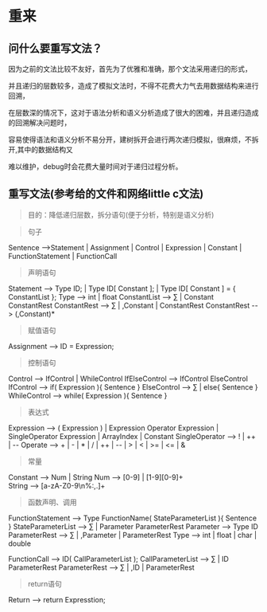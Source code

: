 # 重来

## 问什么要重写文法？

因为之前的文法比较不友好，首先为了优雅和准确，那个文法采用递归的形式，

并且递归的层数较多，造成了模拟文法时，不得不花费大力气去用数据结构来进行回溯， 

在层数深的情况下，这对于语法分析和语义分析造成了很大的困难，并且递归造成的回溯解决问题时，

容易使得语法和语义分析不易分开，建树拆开会进行两次递归模拟，很麻烦，不拆开,其中的数据结构又

难以维护，debug时会花费大量时间对于递归过程分析。

## 重写文法(参考给的文件和网络little c文法)

> 目的：降低递归层数，拆分语句(便于分析，特别是语义分析)

> 句子

Sentence -->Statement | Assignment | Control | Expression | Constant | FunctionStatement | FunctionCall 

> 声明语句

Statement --> Type ID; | Type ID[ Constant ]; | Type ID[ Constant ] = { ConstantList };
Type --> int | float 
ConstantList --> ∑ | Constant ConstantRest
ConstantRest --> ∑ | ,Constant | ConstantRest
ConstantRest --> (,Constant)*

> 赋值语句

Assignment --> ID = Expression;

> 控制语句

Control --> IfControl | WhileControl 
IfElseControl --> IfControl ElseControl
IfControl --> if( Expression ){ Sentence }
ElseControl --> ∑ | else{ Sentence } 
WhileControl --> while( Expression ){ Sentence }

> 表达式

Expression --> ( Expression ) | Expression Operator Expression | SingleOperator Expression | ArrayIndex | Constant
SingleOperator --> ! | ++ | --
Operate --> + | - | * | / | ++ | -- | > | < | >= | <= | &

> 常量

Constant --> Num | String
Num --> [0-9] | [1-9][0-9]+    
String --> [a-zA-Z0-9\n%:,.]+  

> 函数声明、调用

FunctionStatement --> Type FunctionName( StateParameterList ){ Sentence }
StateParameterList --> ∑ | Parameter ParameterRest
Parameter --> Type ID
ParameterRest --> ∑ | ,Parameter | ParameterRest
Type --> int | float | char | double

FunctionCall --> ID( CallParameterList );
CallParameterList --> ∑ | ID ParameterRest
ParameterRest --> ∑ | ,ID | ParameterRest

> return语句

Return --> return Expresstion;

